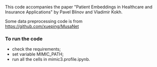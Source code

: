 This code accompanies the paper "Patient Embeddings in Healthcare and Insurance Applications" by Pavel Blinov and Vladimir Kokh.

Some data preprocessing code is from https://github.com/xueping/MusaNet

### To run the code
- check the requirements;
- set variable MIMIC_PATH;
- run all the cells in mimic3.profile.ipynb.